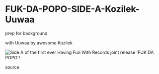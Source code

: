 FUK-DA-POPO-SIDE-A-Kozilek-Uuwaa
================================

prep for background 
<!-- credits --> 
with Uuwaa by awesome Kozilek

![[Side A of the first ever Having Fun With Records joint release 'FUK DA POPO'!](http://soft-asylum.tumblr.com/post/106153700128/with-uuwaa-by-awesome-kozilek-from-side-a-of-the)](https://i1.sndcdn.com/artworks-000039155543-36oyej-t500x500.jpg)

source
